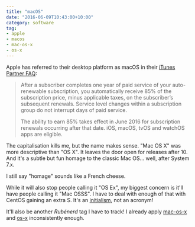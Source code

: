 ```yaml
---
title: "macOS"
date: "2016-06-09T10:43:00+10:00"
category: software
tag:
- apple
- macos
- mac-os-x
- os-x
---
```

Apple has referred to their desktop platform as macOS in their [iTunes Partner FAQ]:

> After a subscriber completes one year of paid service of your auto-renewable subscription, you automatically receive 85% of the subscription price, minus applicable taxes, on the subscriber’s subsequent renewals. Service level changes within a subscription group do not interrupt days of paid service.
> 
> The ability to earn 85% takes effect in June 2016 for subscription renewals occurring after that date. iOS, macOS, tvOS and watchOS apps are eligible.

The capitalisation kills me, but the name makes sense. "Mac OS X" was more descriptive than "OS X". It leaves the door open for releases after 10. And it's a subtle but fun homage to the classic Mac OS... well, after System 7.x.

I still say "homage" sounds like a French cheese.

While it will also stop people calling it "OS Ex", my biggest concern is it'll have people calling it "Mac OSSS". I have to deal with enough of that with CentOS gaining an extra S. It's an [initialism], not an acronym!

It'll also be another *Rubénerd* tag I have to track! I already apply [mac-os-x] and [os-x] inconsistently enough.

[iTunes Partner FAQ]: https://itunespartner.apple.com/en/apps/faq/In-App%20Purchases_Auto-Renewable%20Subscriptions
[initialism]: http://www.todayifoundout.com/index.php/2012/05/the-difference-between-an-acronym-and-an-initialism/ "The Difference Between an Acronym and an Initialism"
[mac-os-x]: https://rubenerd.com/tag/mac-os-x/
[os-x]: https://rubenerd.com/tag/os-x/
